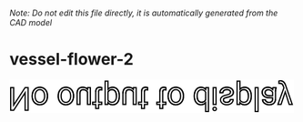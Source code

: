 ###### Note: Do not edit this file directly, it is automatically generated from the CAD model

# vessel-flower-2

![](/project.svg)



 

